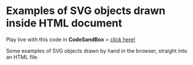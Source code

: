 # Examples of SVG objects drawn inside HTML document

Play live with this code in **CodeSandBox** > [click here!](https://codesandbox.io/s/github/davidvandenbor/svg-examples)

Some examples of SVG objects drawn by hand in the browser, straight into an HTML file.
